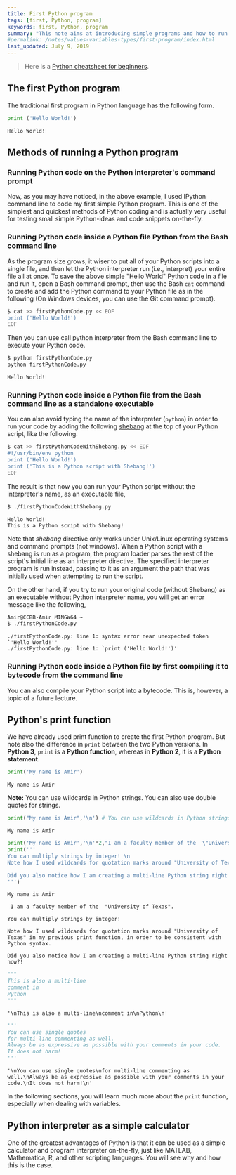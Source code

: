 ```yaml
---
title: First Python program
tags: [first, Python, program]
keywords: first, Python, program
summary: "This note aims at introducing simple programs and how to run the programs in different ways."
#permalink: /notes/values-variables-types/first-program/index.html
last_updated: July 9, 2019
---
```



> Here is a [Python cheatsheet for beginners](beginners_python_cheat_sheet_all.pdf).

## The first Python program  

The traditional first program in Python language has the following form.
```python
print ('Hello World!')  
```
    Hello World!


## Methods of running a Python program  

### Running Python code on the Python interpreter's command prompt  

Now, as you may have noticed, in the above example, I used IPython command line to code my first simple Python program. This is one of the simplest and quickest methods of Python coding and is actually very useful for testing small simple Python-ideas and code snippets on-the-fly.  

### Running Python code inside a Python file Python from the Bash command line  

As the program size grows, it wiser to put all of your Python scripts into a single file, and then let the Python interpreter run (i.e., interpret) your entire file all at once. To save the above simple "Hello World" Python code in a file and run it, open a Bash command prompt, then use the Bash `cat` command to create and add the Python command to your Python file as in the following (On Windows devices, you can use the Git command prompt).  

```bash
$ cat >> firstPythonCode.py << EOF
print ('Hello World!')
EOF
```

Then you can use call python interpreter from the Bash command line to execute your Python code.  

```bash
$ python firstPythonCode.py
python firstPythonCode.py
```
    Hello World!

### Running Python code inside a Python file from the Bash command line as a standalone executable  

You can also avoid typing the name of the interpreter (`python`) in order to run your code by adding the following [shebang](https://en.wikipedia.org/wiki/Shebang_(Unix)) at the top of your Python script, like the following.  

```bash
$ cat >> firstPythonCodeWithShebang.py << EOF
#!/usr/bin/env python
print ('Hello World!')
print ('This is a Python script with Shebang!')
EOF
```

The result is that now you can run your Python script without the interpreter's name, as an executable file,  

```bash
$ ./firstPythonCodeWithShebang.py
```
    Hello World!
    This is a Python script with Shebang!

Note that *shebang* directive only works under Unix/Linux operating systems and command prompts (not windows). When a Python script with a shebang is run as a program, the program loader parses the rest of the script's initial line as an interpreter directive. The specified interpreter program is run instead, passing to it as an argument the path that was initially used when attempting to run the script.  

On the other hand, if you try to run your original code (without Shebang) as an executable without Python interpreter name, you will get an error message like the following,  

```bash
Amir@CCBB-Amir MINGW64 ~
$ ./firstPythonCode.py
```
    ./firstPythonCode.py: line 1: syntax error near unexpected token `'Hello World!''
    ./firstPythonCode.py: line 1: `print ('Hello World!')'


### Running Python code inside a Python file by first compiling it to bytecode from the command line  

You can also compile your Python script into a bytecode. This is, however, a topic of a future lecture.  

## Python's print function  

We have already used print function to create the first Python program. But note also the difference in `print` between the two Python versions. In **Python 3**, `print` is a **Python function**, whereas in **Python 2**, it is a **Python statement**.  

```python
print('My name is Amir')
```
    My name is Amir
    
**Note:** You can use wildcards in Python strings. You can also use double quotes for strings.  

```python
print("My name is Amir",'\n') # You can use wildcards in Python strings. You can also use double quotes for strings.
```
    My name is Amir 

```python
print('My name is Amir','\n'*2,"I am a faculty member of the  \"University of Texas\".") 
print('''
You can multiply strings by integer! \n
Note how I used wildcards for quotation marks around "University of Texas" in my previous print function, in order to be consistent with Python syntax.

Did you also notice how I am creating a multi-line Python string right now?!
''')
```
    My name is Amir 
    
     I am a faculty member of the  "University of Texas".
    
    You can multiply strings by integer! 
    
    Note how I used wildcards for quotation marks around "University of Texas" in my previous print function, in order to be consistent with Python syntax.
    
    Did you also notice how I am creating a multi-line Python string right now?!

```python
"""
This is also a multi-line
comment in
Python
"""
```
    '\nThis is also a multi-line\ncomment in\nPython\n'

```python
'''
You can use single quotes
for multi-line commenting as well.
Always be as expressive as possible with your comments in your code.
It does not harm!
'''
```
    '\nYou can use single quotes\nfor multi-line commenting as well.\nAlways be as expressive as possible with your comments in your code.\nIt does not harm!\n'

In the following sections, you will learn much more about the `print` function, especially when dealing with variables.  

<a name="python-as-simple-calculator"></a>
## Python interpreter as a simple calculator
One of the greatest advantages of Python is that it can be used as a simple calculator and program interpreter on-the-fly, just like MATLAB, Mathematica, R, and other scripting languages. You will see why and how this is the case.  

